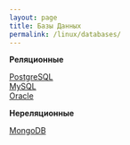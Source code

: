 ```yaml
---
layout: page
title: Базы Данных
permalink: /linux/databases/
---
```


**Реляционные**

[PostgreSQL](/linux/databases/postgresql/)  
[MySQL](/linux/databases/mysql/)  
[Oracle](http://oracle-dba.ru/how_to_install_oracle_database/)  


**Нереляционные**

[MongoDB](/linux/databases/mongodb/)
